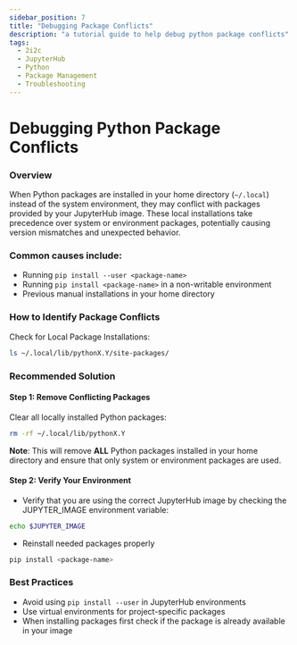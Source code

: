 ```yaml
---
sidebar_position: 7
title: "Debugging Package Conflicts"
description: "a tutorial guide to help debug python package conflicts"
tags:
  - 2i2c
  - JupyterHub
  - Python
  - Package Management
  - Troubleshooting
---
```

# Debugging Python Package Conflicts

### Overview

When Python packages are installed in your home directory (`~/.local`) instead of the system environment, they may conflict with packages provided by your JupyterHub image. These local installations take precedence over system or environment packages, potentially causing version mismatches and unexpected behavior.
### Common causes include:

- Running `pip install --user <package-name>`
- Running `pip install <package-name>` in a non-writable environment
- Previous manual installations in your home directory

### How to Identify Package Conflicts

Check for Local Package Installations:

```bash
ls ~/.local/lib/pythonX.Y/site-packages/
```



### Recommended Solution

#### Step 1: Remove Conflicting Packages

Clear all locally installed Python packages:

```bash
rm -rf ~/.local/lib/pythonX.Y
```
**Note**: This will remove **ALL** Python packages installed in your home directory and ensure that only system or environment packages are used.

#### Step 2: Verify Your Environment
- Verify that you are using the correct JupyterHub image by checking the JUPYTER_IMAGE environment variable:

```bash
echo $JUPYTER_IMAGE
```
- Reinstall needed packages properly
```bash
pip install <package-name>
```

### Best Practices
- Avoid using `pip install --user` in JupyterHub environments
- Use virtual environments for project-specific packages
- When installing packages first check if the package is already available in your image